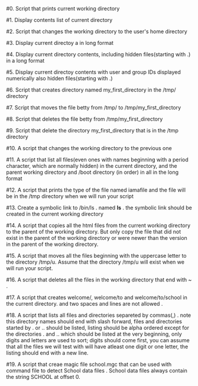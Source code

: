 #0. Script that prints current working directory

#1. Display contents list of current directory

#2. Script that changes the working directory to the user's home directory

#3. Display current directoy a in long format

#4. Display current directory contents, including hidden files(starting with .) in a long format

#5. Display current directoy contents with user and group IDs displayed numerically also hidden files(starting with .)

#6. Script that creates directory named my_first_directory in the /tmp/ directory

#7. Script that moves the file betty from /tmp/ to /tmp/my_first_directory

#8. Script that deletes the file betty from /tmp/my_first_directory

#9. Script that delete the directory my_first_directory that is in the /tmp directory

#10. A script that changes the working directory to the previous one

#11. A script that list all files(even ones with names beginning with a period character, which are normally hidden) in the current directory, and the parent working directory and /boot directory (in order) in all in the long format

#12. A script that prints the type of the file named iamafile and the file will be in the /tmp directory when we will run your script

#13. Create a symbolic link to /bin/ls . named __ls__ . the symbolic link should be created in  the current working directory

#14. A script that copies all the html files from the current working directory to the parent of the working directory. But only copy the file that did not exist in the parent of the working directory or were newer than the version in the parent of the working directory.

#15. A script that moves all the files beginning with the uppercase letter to the directory /tmp/u. Assume that the directory /tmp/u will exist when we will run your script.

#16. A script that deletes all the files in the working directory that end with ~ .

#17. A script that creates welcome/, welcome/to and welcome/to/school in the current directory. and two spaces and lines are not allowed .

#18. A script that lists all files and directories separeted by commas(,) . note this directory names should end with slash forward, files and directories started by . or .. should be listed, listing should be alpha ordered except for the directories . and .. which should be listed at the very beginning, only digits    and letters are used to sort; digits should come first, you can assume that all the files we will test  with will have atleast one digit or one letter, the listing should end with a new line.

#19. A script that creae magic file school.mgc that can be used with command file to detect School data files . School data files always contain the string      SCHOOL at offset 0.
   
